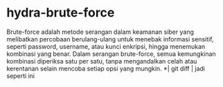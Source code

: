 # hydra-brute-force
Brute-force adalah metode serangan dalam keamanan siber yang melibatkan percobaan berulang-ulang untuk menebak informasi sensitif, seperti password, username, atau kunci enkripsi, hingga menemukan kombinasi yang benar. Dalam serangan brute-force, semua kemungkinan kombinasi diperiksa satu per satu, tanpa mengandalkan celah atau kerentanan selain mencoba setiap opsi yang mungkin.
*| git diff  | jadi seperti ini
